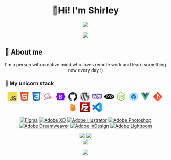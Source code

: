 <h1 align="center">🎐Hi! I'm Shirley</h1>
<!-- <h3 align="center" style="display: flex; text-align: center">🦄 Front-End Developer | Comunicadora Social 📸 | Digital Designer 🎨</h3> -->

<p align="center">
   <!--  <img src="https://readme-typing-svg.herokuapp.com?size=24&duration=5500&color=BB3DF7FF&center=true&vCenter=true&multiline=true&width=600&height=60&lines=Web+Dev%2C+UI+Designer+%26+Communicator+%3A)"/> -->
<img src="https://readme-typing-svg.herokuapp.com?size=24&duration=5500&color=51cbee&center=true&vCenter=true&multiline=true&width=600&height=60&lines=Web+Dev%2C+UI+Designer+%26+Communicator+%3A)"/>
</p>

<p align="center">
  <img src="https://user-images.githubusercontent.com/65095938/122179220-e9c88100-ce4c-11eb-8839-d708ba488db9.gif" />
</p>

## 🦄 About me
<div align="center">
I'm a person with creative mind who loves remote work and learn something new every day :)
</div>

### 🚀 My unicorn stack

<div>
  <p align="center">
      <img src="https://github.com/devicons/devicon/blob/master/icons/javascript/javascript-original.svg" title="JavaScript" alt="JavaScript" width="30" height="30"/>&nbsp;
  <img src="https://github.com/devicons/devicon/blob/master/icons/html5/html5-original.svg" title="HTML5" alt="HTML" width="30" height="30"/>&nbsp;
      <img src="https://github.com/devicons/devicon/blob/master/icons/css3/css3-original.svg"  title="CSS3" alt="CSS" width="30" height="30"/>&nbsp;
      <img src="https://github.com/devicons/devicon/blob/master/icons/sass/sass-original.svg"  title="Sass" alt="Sass" width="30" height="30"/>&nbsp;
      <img src="https://github.com/devicons/devicon/blob/master/icons/bootstrap/bootstrap-original.svg"  title="Bootstrap" alt="Bootstrap" width="30" height="30"/>&nbsp;
<img src="https://github.com/devicons/devicon/blob/master/icons/github/github-original.svg"  title="GitHub" alt="GitHub" width="30" height="30"/>&nbsp;
  <img src="https://github.com/devicons/devicon/blob/master/icons/wordpress/wordpress-plain.svg" title="WordPress" alt="WordPress" width="30" height="30"/>&nbsp;
  <img src="https://github.com/devicons/devicon/blob/master/icons/woocommerce/woocommerce-plain.svg" title="Woocommerce" alt="Woocommerce" width="30" height="30"/>&nbsp;
  <img src="https://github.com/devicons/devicon/blob/master/icons/php/php-plain.svg" title="php" alt="PHP" width="30" height="30"/>&nbsp;
  <img src="https://github.com/devicons/devicon/blob/master/icons/nodejs/nodejs-plain.svg" title="NodeJS" alt="NodeJS" width="30" height="30"/>&nbsp;
  <img src="https://github.com/devicons/devicon/blob/master/icons/webpack/webpack-original.svg" title="Webpack" alt="Webpack" width="30" height="30"/>&nbsp;
  <img src="https://github.com/devicons/devicon/blob/master/icons/vuejs/vuejs-original.svg" title="Vue JS" alt="Vue JS" width="30" height="30"/>&nbsp;
  <img src="https://github.com/devicons/devicon/blob/master/icons/git/git-plain.svg" title="Git" alt="Git" width="30" height="30"/>&nbsp;
  <img src="https://github.com/devicons/devicon/blob/master/icons/firebase/firebase-plain.svg" title="Firebase" alt="Firebase" width="30" height="30"/>&nbsp;
 <img src="https://github.com/devicons/devicon/blob/master/icons/filezilla/filezilla-plain.svg" title="FileZilla" alt="FileZilla" width="30" height="30"/>&nbsp;
  <img src="https://github.com/devicons/devicon/blob/master/icons/vscode/vscode-original.svg" title="Visual Studio Code" alt="Visual Studio Code" width="30" height="30"/>&nbsp;
  </p>
</div>

<div align="center">

<a href="">![Figma](https://img.shields.io/badge/figma-000000.svg?style=flat&logo=figma&logoColor=white)</a>
<a href="">![Adobe XD](https://img.shields.io/badge/Adobe%20XD-470137?style=flat&logo=Adobe%20XD&logoColor=#FF61F6)</a>
<a href="">![Adobe Illustrator](https://img.shields.io/badge/adobeillustrator-342003.svg?style=flat&logo=adobeillustrator&logoColor=23FF9A00)</a> 
<a href="">![Adobe Photoshop](https://img.shields.io/badge/adobephotoshop-040B4F.svg?style=flat&logo=adobephotoshop&logoColor=0FBFE7)</a> 
<a href="">![Adobe Dreamweaver](https://img.shields.io/badge/Adobe%20Dreamweaver-5E0D74.svg?style=flat&logo=Adobe%20Dreamweaver&logoColor=#FF61F6)</a> 
<a href="">![Adobe InDesign](https://img.shields.io/badge/Adobe%20InDesign-3D0519?style=flat&logo=adobeindesign&logoColor=F34A88)</a> 
<a href="">![Adobe Lightroom](https://img.shields.io/badge/Adobe%20Lightroom-101975.svg?style=flat&logo=Adobe%20Lightroom&logoColor=0FBFE7)</a> <!--![Adobe Premiere Pro] (https://img.shields.io/badge/Adobe%20Premiere%20Pro-22196F.svg?style=flat&logo=Adobe%20Premiere%20Pro&logoColor=998FE9) !-->

</div>

<div>
  <p align="center">
  <!--
   <img src="https://github.com/devicons/devicon/blob/master/icons/figma/figma-original.svg" title="Figma" alt="Figma" width="40" height="40"/>&nbsp;
  <img src="https://github.com/devicons/devicon/blob/master/icons/xd/xd-line.svg" title="Xd" alt="Xd" width="40" height="40"/>&nbsp;
  <img src="https://github.com/devicons/devicon/blob/master/icons/illustrator/illustrator-line.svg" title="Illustrator" alt="AI" width="40" height="40"/>&nbsp;
  <img src="https://github.com/devicons/devicon/blob/master/icons/photoshop/photoshop-line.svg" title="Photoshop" alt="Ps" width="40" height="40"/>&nbsp;
<img src="https://github.com/devicons/devicon/blob/master/icons/premierepro/premierepro-original.svg" title="Premiere Pro" alt="Premiere Pro" width="40" height="40"/>&nbsp; !-->
</p>
</div>


<p align="center">
   <img src="https://github-readme-stats.vercel.app/api?username=shinnmar&theme=tokyonight&hide_border=true&include_all_commits=true&count_private=true">
   <img src="https://github-readme-streak-stats.herokuapp.com/?user=shinnmar&theme=tokyonight&hide_border=true"> <br>
   <img src="https://github-readme-stats.vercel.app/api/top-langs/?username=shinnmar&theme=tokyonight&hide_border=true&include_all_commits=true&count_private=true&layout=compact">
</p>

<!-- <h3 align="center">Connect with me:</h3>
<p align="center">
  <a href="https://linkedin.com/in/shirleyramos" style="margin-right: 10px;" target="_blank"><img align="center" src="https://github.com/shinnmar/images-in-readme/blob/master/linkedin.png" alt="shirleyramos" height="auto" width="32" /></a>&nbsp;
   <a href="https://twitter.com/shinnmar_" target="_blank"><img align="center" src="https://github.com/shinnmar/images-in-readme/blob/master/twitter.png" alt="shinnmar_" height="auto" width="32" /></a>&nbsp;
  <a href="https://instagram.com/shinnmar" target="_blank"><img align="center" src="https://github.com/shinnmar/images-in-readme/blob/master/instagram.png" alt="shinnmar" height="auto" width="32" /></a>
</p> -->

<div align="center">
<img src="https://quotes-github-readme.vercel.app/api?type=horizontal&theme=tokyonight">
<br>
</div>



